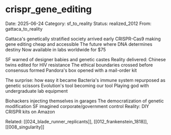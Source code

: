 # crispr_gene_editing
Date: 2025-06-24
Category: sf_to_reality
Status: realized_2012
From: gattaca_to_reality

Gattaca's genetically stratified society arrived early
CRISPR-Cas9 making gene editing cheap and accessible
The future where DNA determines destiny
Now available in labs worldwide for $75

SF warned of designer babies and genetic castes
Reality delivered: Chinese twins edited for HIV resistance
The ethical boundaries crossed before consensus formed
Pandora's box opened with a mail-order kit

The surprise: how easy it became
Bacteria's immune system repurposed as genetic scissors
Evolution's tool becoming our tool
Playing god with undergraduate lab equipment

Biohackers injecting themselves in garages
The democratization of genetic modification
SF imagined corporate/government control
Reality: DIY CRISPR kits on Amazon

Related: [[024_blade_runner_replicants]], [[012_frankenstein_1818]], [[008_singularity]]